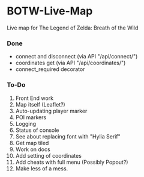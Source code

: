 # BOTW-Live-Map
Live map for The Legend of Zelda: Breath of the Wild

### Done
* connect and disconnect (via API "/api/connect/")
* coordinates get (via API "/api/coordinates/")
* connect_required decorator

### To-Do
1. Front End work
2. Map itself (Leaflet?)
3. Auto-updating player marker
4. POI markers
5. Logging
6. Status of console
7. See about replacing font with "Hylia Serif"
8. Get map tiled
9. Work on docs
10. Add setting of coordinates
11. Add cheats with full menu (Possibly Popout?)
12. Make less of a mess.